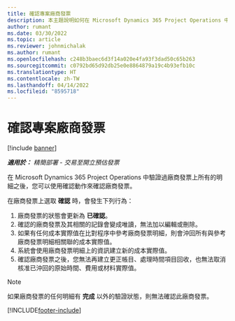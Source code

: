```yaml
---
title: 確認專案廠商發票
description: 本主題說明如何在 Microsoft Dynamics 365 Project Operations 中確認專案廠商發票，以及確認專案廠商發票的財務影響。
author: rumant
ms.date: 03/30/2022
ms.topic: article
ms.reviewer: johnmichalak
ms.author: rumant
ms.openlocfilehash: c248b3baec6d3f14a020e4fa93f3dad50c65b263
ms.sourcegitcommit: c0792bd65d92db25e0e8864879a19c4b93efb10c
ms.translationtype: HT
ms.contentlocale: zh-TW
ms.lasthandoff: 04/14/2022
ms.locfileid: "8595718"
---
```

# <a name="confirm-a-project-vendor-invoice"></a>確認專案廠商發票

[!include [banner](../../includes/dataverse-preview.md)]

_**適用於：** 精簡部署 - 交易至開立預估發票_

在 Microsoft Dynamics 365 Project Operations 中驗證過廠商發票上所有的明細之後，您可以使用確認動作來確認廠商發票。

在廠商發票上選取 **確認** 時，會發生下列行為：

1. 廠商發票的狀態會更新為 **已確認**。
2. 確認的廠商發票及其相關的記錄會變成唯讀，無法加以編輯或刪除。
3. 如果有任何成本實際值在比對程序中參考廠商發票明細，則會沖回所有與參考廠商發票明細相關聯的成本實際值。
4. 系統會使用廠商發票明細上的資訊建立新的成本實際值。
5. 確認廠商發票之後，您無法再建立更正帳目、處理時間項目回收，也無法取消核准已沖回的原始時間、費用或材料實際值。

> [!NOTE]
> 如果廠商發票的任何明細有 **完成** 以外的驗證狀態，則無法確認此廠商發票。

[!INCLUDE[footer-include](../../includes/footer-banner.md)]
